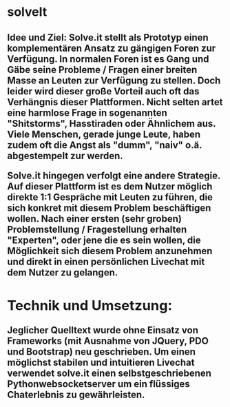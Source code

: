 <h1>solveIt</h1>
<h2>Idee und Ziel:<h/2>
Solve.it stellt als Prototyp einen komplementären Ansatz zu gängigen Foren zur Verfügung.
In normalen Foren ist es Gang und Gäbe seine Probleme / Fragen einer breiten Masse an Leuten zur Verfügung zu stellen. Doch leider wird dieser große Vorteil auch oft das Verhängnis dieser Plattformen. Nicht selten artet eine harmlose Frage in sogenannten "Shitstorms", Hasstiraden oder Ähnlichem aus. Viele Menschen, gerade junge Leute, haben zudem oft die Angst als "dumm", "naiv" o.ä. abgestempelt zur werden.

Solve.it hingegen verfolgt eine andere Strategie. Auf dieser Plattform ist es dem Nutzer möglich direkte 1:1 Gespräche mit Leuten zu führen, die sich konkret mit diesem Problem beschäftigen wollen. Nach einer ersten (sehr groben) Problemstellung / Fragestellung erhalten "Experten", oder jene die es sein wollen, die Möglichkeit sich diesem Problem anzunehmen und direkt in einen persönlichen Livechat mit dem Nutzer zu gelangen.

<h2>Technik und Umsetzung:</h2>
Jeglicher Quelltext wurde ohne Einsatz von Frameworks (mit Ausnahme von JQuery, PDO und Bootstrap) neu geschrieben.
Um einen möglichst stabilen und intuitieren Livechat verwendet solve.it einen selbstgeschriebenen Pythonwebsocketserver um ein flüssiges Chaterlebnis zu gewährleisten.
